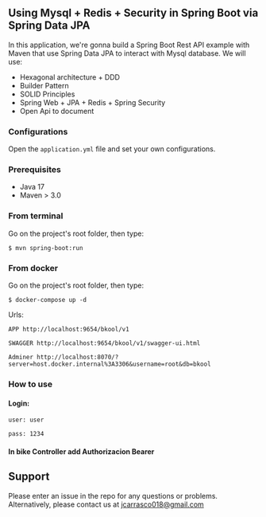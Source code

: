 ## Using Mysql + Redis + Security in Spring Boot via Spring Data JPA

In this application, we're gonna build a Spring Boot Rest API example with Maven that use Spring Data JPA to interact with Mysql database. We will use:

- Hexagonal architecture + DDD
- Builder Pattern
- SOLID Principles
- Spring Web + JPA + Redis + Spring Security
- Open Api to document

### Configurations

Open the `application.yml` file and set your own configurations.

### Prerequisites

- Java 17
- Maven > 3.0

### From terminal

Go on the project's root folder, then type:

    $ mvn spring-boot:run

### From docker

Go on the project's root folder, then type:

    $ docker-compose up -d

Urls:

    APP http://localhost:9654/bkool/v1

    SWAGGER http://localhost:9654/bkool/v1/swagger-ui.html

    Adminer http://localhost:8070/?server=host.docker.internal%3A3306&username=root&db=bkool


### How to use

#### Login:

    user: user

    pass: 1234

#### In bike Controller add Authorizacion Bearer

## Support
Please enter an issue in the repo for any questions or problems.
<br> Alternatively, please contact us at jcarrasco018@gmail.com